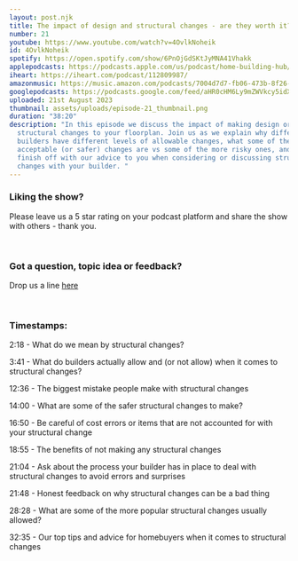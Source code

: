 ```yaml
---
layout: post.njk
title: The impact of design and structural changes - are they worth it?
number: 21
youtube: https://www.youtube.com/watch?v=4OvlkNoheik
id: 4OvlkNoheik
spotify: https://open.spotify.com/show/6PnOjGdSKtJyMNA41Vhakk
applepodcasts: https://podcasts.apple.com/us/podcast/home-building-hub/id1681936589
iheart: https://iheart.com/podcast/112809987/
amazonmusic: https://music.amazon.com/podcasts/7004d7d7-fb06-473b-8f26-8ce9992cac11
googlepodcasts: https://podcasts.google.com/feed/aHR0cHM6Ly9mZWVkcy5idXp6c3Byb3V0LmNvbS8yMTM5MTU1LnJzcw==
uploaded: 21st August 2023
thumbnail: assets/uploads/episode-21_thumbnail.png
duration: "38:20"
description: "In this episode we discuss the impact of making design or
  structural changes to your floorplan. Join us as we explain why different
  builders have different levels of allowable changes, what some of the more
  acceptable (or safer) changes are vs some of the more risky ones, and we
  finish off with our advice to you when considering or discussing structural
  changes with your builder. "
---
```

### Liking the show?

Please leave us a 5 star rating on your podcast platform and share the show with others - thank you.

<br>

### Got a question, topic idea or feedback?

Drop us a line <a href="/contact" id="contact-us" target="_blank">here</a>

<br>

### Timestamps:

2:18 - What do we mean by structural changes? 

3:41 - What do builders actually allow and (or not allow) when it comes to structural changes?

12:36 - The biggest mistake people make with structural changes

14:00 - What are some of the safer structural changes to make?

16:50 - Be careful of cost errors or items that are not accounted for with your structural change

18:55 - The benefits of not making any structural changes 

21:04 - Ask about the process your builder has in place to deal with structural changes to avoid errors and surprises

21:48 - Honest feedback on why structural changes can be a bad thing

28:28 - What are some of the more popular structural changes usually allowed?

32:35 - Our top tips and advice for homebuyers when it comes to structural changes